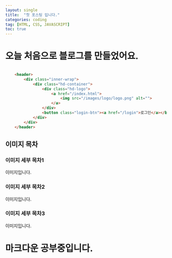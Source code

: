 ```yaml
---
layout: single
title:  "첫 포스팅 입니다."
categories: coding
tag: [HTML, CSS, JAVASCRIPT]
toc: true
---
```

# 오늘 처음으로 블로그를 만들었어요.

```html

    <header>
        <div class="inner-wrap">
            <div class="hd-container">
                <div class="hd-logo">
                    <a href="/index.html">
                        <img src="/images/logo/logo.png" alt="">
                    </a>
                </div>
                <button class="login-btn"><a href="/login">로그인</a></button>
            </div>
        </div>
    </header>

```
## 이미지 목차
### 이미지 세부 목차1
이미지입니다.
### 이미지 세부 목차2
이미지입니다.
### 이미지 세부 목차3
이미지입니다.



# 마크다운 공부중입니다.
